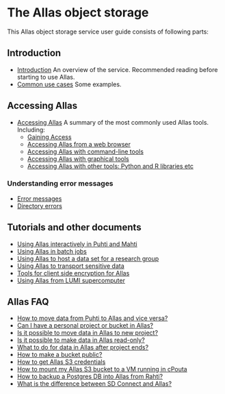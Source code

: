 # The Allas object storage

This Allas object storage service user guide consists of following parts:

## Introduction

   * [Introduction](./introduction.md) An overview of the service. Recommended reading before starting to use Allas.
   * [Common use cases](./using_allas/common_use_cases.md) Some examples.


## Accessing Allas

   * [Accessing Allas](./accessing_allas.md) A summary of the most commonly used Allas tools. Including:
      * [Gaining Access](./introduction.md#gaining-access) 
      * [Accessing Allas from a web browser](./accessing_allas.md#web-browser-interfaces)
      * [Accessing Allas with command-line tools](./accessing_allas.md#commandline-tools)
      * [Accessing Allas with graphical tools](./accessing_allas.md#graphical-tools)
      * [Accessing Allas with other tools: Python and R libraries etc](./accessing_allas.md#other-tools-python-and-r-libraries-etc)

### Understanding error messages

   * [Error messages](./using_allas/error_messages.md)
   * [Directory errors](./using_allas/directory_object_error.md )
   
## Tutorials and other documents

* [Using Allas interactively in Puhti and Mahti](./allas-hpc.md) 
* [Using Allas in batch jobs](./allas_batchjobs.md)
* [Using Allas to host a data set for a research group](./allas_project_example.md)
* [Using Allas to transport sensitive data](../sensitive-data/sequencing_center_tutorial.md)
* [Tools for client side encryption for Allas](./allas_encryption.md)
* [Using Allas from LUMI supercomputer](./allas_lumi.md)

## Allas FAQ

* [How to move data from Puhti to Allas and vice versa?](../../support/faq/how-to-move-data-between-puhti-and-allas.md)
* [Can I have a personal project or bucket in Allas?](../../support/faq/can-i-have-a-personal-project-or-bucket-in-allas.md)
* [Is it possible to move data in Allas to new project?](../../support/faq/is-it-possible-to-move-data-in-allas-to-new-project.md)
* [Is it possible to make data in Allas read-only?](../../support/faq/is-it-possible-to-make-data-in-allas-read-only.md)
* [What to do for data in Allas after project ends?](../../support/faq/what-to-do-for-data-in-allas-after-project-ends.md)
* [How to make a bucket public?](../../support/faq/how-to-make-a-bucket-public.md)
* [How to get Allas S3 credentials](../../support/faq/how-to-get-Allas-s3-credentials.md)
* [How to mount my Allas S3 bucket to a VM running in cPouta](../../support/faq/how-to-mount-os-bucket-for-cpouta.md)
* [How to backup a Postgres DB into Allas from Rahti?](../../support/faq/backup-postgres-allas.md)
* [What is the difference between SD Connect and Allas?](../../support/faq/sensitive-data-connect.md#what-is-the-difference-between-sd-connect-and-allas)